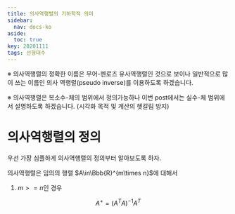 ```yaml
---
title: 의사역행렬의 기하학적 의미
sidebar:
  nav: docs-ko
aside:
  toc: true
key: 20201111
tags: 선형대수
---
```


※ 의사역행렬의 정확한 이름은 무어-펜로즈 유사역행렬인 것으로 보이나 일반적으로 많이 쓰는 이름인 의사 역행렬(pseudo inverse)를 이용하도록 하겠습니다.

※ 의사역행렬은 복소수-체의 범위에서 정의가능하나 이번 post에서는 실수-체 범위에서 설명하도록 하겠습니다. (시각화 목적 및 계산의 헷갈림 방지)

# 의사역행렬의 정의

우선 가장 심플하게 의사역행렬의 정의부터 알아보도록 하자.

의사역행렬은 임의의 행렬 $A\in\Bbb{R}^{m\times n}$에 대해서 

1) $m>=n$인 경우

$$A^+ = (A^TA)^{-1}A^T$$